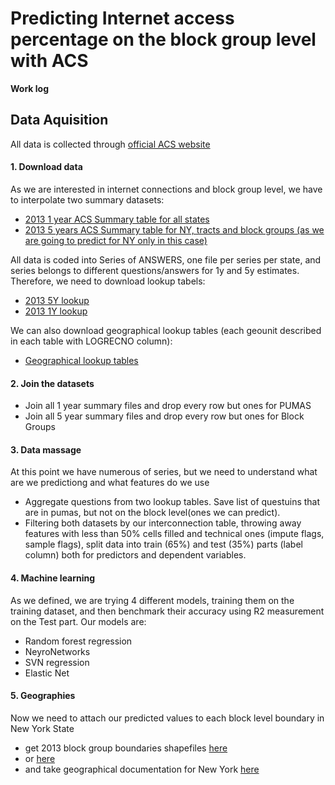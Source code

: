 # Predicting Internet access percentage on the block group level with ACS
**Work log**

## Data Aquisition
All data is collected through [official ACS website](https://www.census.gov/programs-surveys/acs/data/summary-file.2013.html)

#### 1. Download data
As we are interested in internet connections and block group level, we have to interpolate two summary datasets: 
- [2013 1 year ACS Summary table for all states](http://www2.census.gov/programs-surveys/acs/summary_file/2013/data/1_year_entire_sf/)
- [2013 5 years ACS Summary table for NY, tracts and block groups (as we are going to predict for NY only in this case)](http://www2.census.gov/programs-surveys/acs/summary_file/2013/data/5_year_by_state/)

All data is coded into Series of ANSWERS, one file per series per state, and series belongs to different questions/answers for 1y and 5y estimates. Therefore, we need to download lookup tabels:
- [2013 5Y lookup](http://www2.census.gov/programs-surveys/acs/summary_file/2013/documentation/user_tools/ACS_5yr_Seq_Table_Number_Lookup.txt)
- [2013 1Y lookup](ACS_1yr_Seq_Table_Number_Lookup.txt)

We can also download geographical lookup tables (each geounit described in each table with LOGRECNO column):
- [Geographical lookup tables](http://www2.census.gov/programs-surveys/acs/summary_file/2013/documentation/geography/)

#### 2. Join the datasets

- Join all 1 year summary files and drop every row but ones for PUMAS
- Join all 5 year summary files and drop every row but ones for Block Groups

#### 3. Data massage

At this point we have numerous of series, but we need to understand what are we predictiong and what features do we use

- Aggregate questions from two lookup tables. Save list of questuins that are in pumas, but not on the block level(ones we can predict).
- Filtering both datasets by our interconnection table, throwing away features with less than 50% cells filled and technical ones (impute flags, sample flags), split data into train (65%) and test (35%) parts (label column) both for predictors and dependent variables. 

#### 4. Machine learning

As we defined, we are trying 4 different models, training them on the training dataset, and then benchmark their accuracy using R2 measurement on the Test part.
Our models are:

- Random forest regression
- NeyroNetworks
- SVN regression
- Elastic Net


#### 5. Geographies

Now we need to attach our predicted values to each block level boundary in New York State
- get 2013 block group boundaries shapefiles [here](https://www.census.gov/geo/maps-data/data/cbf/cbf_blkgrp.html)
- or [here](https://www.census.gov/geo/maps-data/data/tiger-line.html)
- and take geographical documentation for New York [here](http://www2.census.gov/programs-surveys/acs/summary_file/2013/documentation/geography/)

